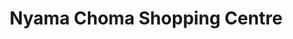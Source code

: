 ---
title: "Nyama Choma Shopping Centre"
url: /gilgil/nyama-choma-shopping-centre/
shop: Einkaufszentrum
---